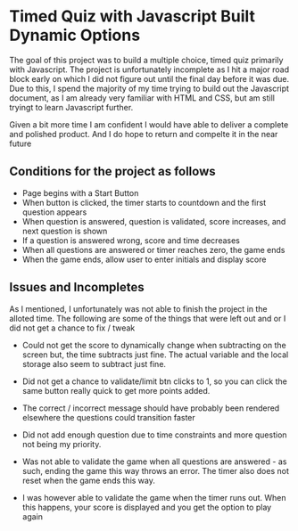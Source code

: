 # Timed Quiz with Javascript Built Dynamic Options

The goal of this project was to build a multiple choice, timed quiz primarily with Javascript. The project is unfortunately incomplete as I hit a major road block early on which I did not figure out until the final day before it was due. Due to this, I spend the majority of my time trying to build out the Javascript document, as I am already very familiar with HTML and CSS, but am still tryingt to learn Javascript further. 

Given a bit more time I am confident I would have able to deliver a complete and polished product. And I do hope to return and compelte it in the near future

## Conditions for the project as follows

- Page begins with a Start Button
- When button is clicked, the timer starts to countdown and the first question appears
- When question is answered, question is validated, score increases, and next question is shown
- If a question is answered wrong, score and time decreases
- When all questions are answered or timer reaches zero, the game ends 
- When the game ends, allow user to enter initials and display score

## Issues and Incompletes

As I mentioned, I unfortunately was not able to finish the project in the alloted time. The following are some of the things that were left out and or I did not get a chance to fix / tweak

- Could not get the score to dynamically change when subtracting on the screen but, the time subtracts just fine. The actual variable and the local storage also seem to subtract just fine.
 
- Did not get a chance to validate/limit btn clicks to 1, so you can click the same button really quick to get more points added.
- The correct / incorrect message should have probably been rendered elsewhere the questions could transition faster
- Did not add enough question due to time constraints and more question not being my priority.

- Was not able to validate the game when all questions are answered - as such, ending the game this way throws an error. The timer also does not reset when the game ends this way.

- I was however able to validate the game when the timer runs out. When this happens, your score is displayed and you get the option to play again
